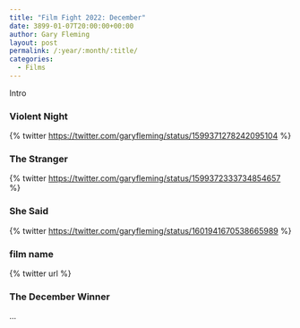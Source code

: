 ```yaml
---
title: "Film Fight 2022: December"
date: 3899-01-07T20:00:00+00:00
author: Gary Fleming
layout: post
permalink: /:year/:month/:title/
categories:
  - Films
---
```


Intro

### Violent Night

{% twitter https://twitter.com/garyfleming/status/1599371278242095104 %}

### The Stranger

{% twitter https://twitter.com/garyfleming/status/1599372333734854657 %}

### She Said

{% twitter https://twitter.com/garyfleming/status/1601941670538665989 %}

### film name

{% twitter url %}


### The December Winner

...

